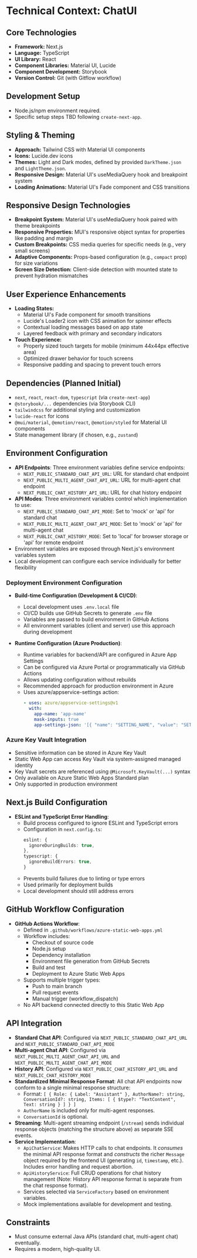 # Technical Context: ChatUI

## Core Technologies
- **Framework:** Next.js
- **Language:** TypeScript
- **UI Library:** React
- **Component Libraries:** Material UI, Lucide
- **Component Development:** Storybook
- **Version Control:** Git (with Gitflow workflow)

## Development Setup
- Node.js/npm environment required.
- Specific setup steps TBD following `create-next-app`.

## Styling & Theming
- **Approach:** Tailwind CSS with Material UI components
- **Icons:** Lucide.dev icons
- **Themes:** Light and Dark modes, defined by provided `DarkTheme.json` and `LightTheme.json`.
- **Responsive Design:** Material UI's useMediaQuery hook and breakpoint system
- **Loading Animations:** Material UI's Fade component and CSS transitions

## Responsive Design Technologies
- **Breakpoint System:** Material UI's useMediaQuery hook paired with theme breakpoints
- **Responsive Properties:** MUI's responsive object syntax for properties like padding and margin
- **Custom Breakpoints:** CSS media queries for specific needs (e.g., very small screens)
- **Adaptive Components:** Props-based configuration (e.g., `compact` prop) for size variations
- **Screen Size Detection:** Client-side detection with mounted state to prevent hydration mismatches

## User Experience Enhancements
- **Loading States:** 
  - Material UI's Fade component for smooth transitions
  - Lucide's Loader2 icon with CSS animation for spinner effects
  - Contextual loading messages based on app state
  - Layered feedback with primary and secondary indicators
- **Touch Experience:**
  - Properly sized touch targets for mobile (minimum 44x44px effective area)
  - Optimized drawer behavior for touch screens
  - Responsive padding and spacing to prevent touch errors

## Dependencies (Planned Initial)
- `next`, `react`, `react-dom`, `typescript` (via `create-next-app`)
- `@storybook/...` dependencies (via Storybook CLI)
- `tailwindcss` for additional styling and customization
- `lucide-react` for icons
- `@mui/material`, `@emotion/react`, `@emotion/styled` for Material UI components
- State management library (if chosen, e.g., `zustand`)

## Environment Configuration
- **API Endpoints**: Three environment variables define service endpoints:
  - `NEXT_PUBLIC_STANDARD_CHAT_API_URL`: URL for standard chat endpoint
  - `NEXT_PUBLIC_MULTI_AGENT_CHAT_API_URL`: URL for multi-agent chat endpoint
  - `NEXT_PUBLIC_CHAT_HISTORY_API_URL`: URL for chat history endpoint
- **API Modes**: Three environment variables control which implementation to use:
  - `NEXT_PUBLIC_STANDARD_CHAT_API_MODE`: Set to 'mock' or 'api' for standard chat
  - `NEXT_PUBLIC_MULTI_AGENT_CHAT_API_MODE`: Set to 'mock' or 'api' for multi-agent chat
  - `NEXT_PUBLIC_CHAT_HISTORY_MODE`: Set to 'local' for browser storage or 'api' for remote endpoint
- Environment variables are exposed through Next.js's environment variables system
- Local development can configure each service individually for better flexibility

### Deployment Environment Configuration
- **Build-time Configuration (Development & CI/CD)**:
  - Local development uses `.env.local` file
  - CI/CD builds use GitHub Secrets to generate `.env` file
  - Variables are passed to build environment in GitHub Actions
  - All environment variables (client and server) use this approach during development

- **Runtime Configuration (Azure Production)**:
  - Runtime variables for backend/API are configured in Azure App Settings
  - Can be configured via Azure Portal or programmatically via GitHub Actions
  - Allows updating configuration without rebuilds
  - Recommended approach for production environment in Azure
  - Uses azure/appservice-settings action:
    ```yaml
    - uses: azure/appservice-settings@v1
      with:
        app-name: 'app-name'
        mask-inputs: true
        app-settings-json: '[{ "name": "SETTING_NAME", "value": "SETTING_VALUE" }]'
    ```

### Azure Key Vault Integration
- Sensitive information can be stored in Azure Key Vault
- Static Web App can access Key Vault via system-assigned managed identity
- Key Vault secrets are referenced using `@Microsoft.KeyVault(...)` syntax
- Only available on Azure Static Web Apps Standard plan
- Only supported in production environment

## Next.js Build Configuration
- **ESLint and TypeScript Error Handling**:
  - Build process configured to ignore ESLint and TypeScript errors
  - Configuration in `next.config.ts`:
    ```typescript
    eslint: {
      ignoreDuringBuilds: true,
    },
    typescript: {
      ignoreBuildErrors: true,
    }
    ```
  - Prevents build failures due to linting or type errors
  - Used primarily for deployment builds
  - Local development should still address errors

## GitHub Workflow Configuration
- **GitHub Actions Workflow**: 
  - Defined in `.github/workflows/azure-static-web-apps.yml`
  - Workflow includes:
    - Checkout of source code
    - Node.js setup
    - Dependency installation
    - Environment file generation from GitHub Secrets
    - Build and test
    - Deployment to Azure Static Web Apps
  - Supports multiple trigger types:
    - Push to main branch
    - Pull request events
    - Manual trigger (workflow_dispatch)
  - No API backend connected directly to this Static Web App

## API Integration
- **Standard Chat API**: Configured via `NEXT_PUBLIC_STANDARD_CHAT_API_URL` and `NEXT_PUBLIC_STANDARD_CHAT_API_MODE`
- **Multi-agent Chat API**: Configured via `NEXT_PUBLIC_MULTI_AGENT_CHAT_API_URL` and `NEXT_PUBLIC_MULTI_AGENT_CHAT_API_MODE`
- **History API**: Configured via `NEXT_PUBLIC_CHAT_HISTORY_API_URL` and `NEXT_PUBLIC_CHAT_HISTORY_MODE`
- **Standardized Minimal Response Format**: All chat API endpoints now conform to a single minimal response structure:
  - Format: `[ { Role: { Label: "Assistant" }, AuthorName?: string, ConversationId?: string, Items: [ { $type?: "TextContent", Text: string } ] } ]`
  - `AuthorName` is included only for multi-agent responses.
  - `ConversationId` is optional.
- **Streaming**: Multi-agent streaming endpoint (`/stream`) sends individual response objects (matching the structure above) as separate SSE events.
- **Service Implementation**:
  - `ApiChatService`: Makes HTTP calls to chat endpoints. It *consumes* the minimal API response format and *constructs* the richer `Message` object required by the frontend UI (generating `id`, `timestamp`, etc.). Includes error handling and request abortion.
  - `ApiHistoryService`: Full CRUD operations for chat history management (Note: History API response format is separate from the chat response format).
  - Services selected via `ServiceFactory` based on environment variables.
  - Mock implementations available for development and testing.

## Constraints
- Must consume external Java APIs (standard chat, multi-agent chat) eventually.
- Requires a modern, high-quality UI. 